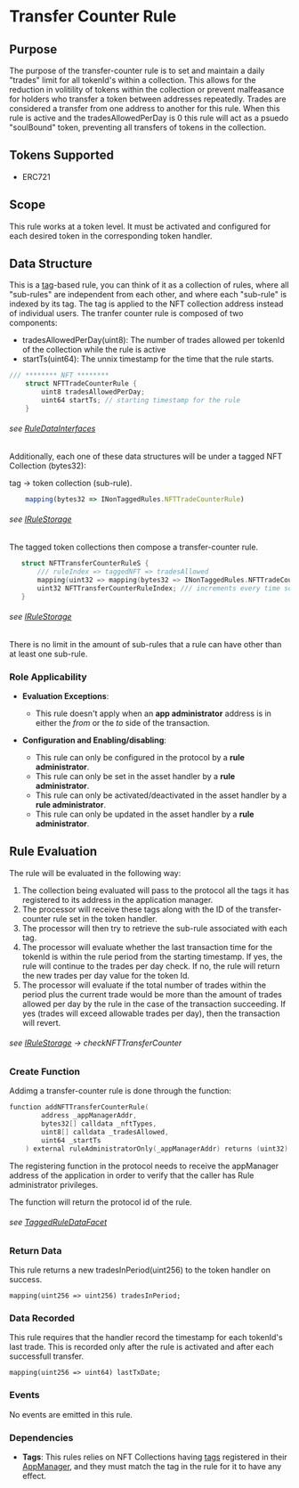 # Transfer Counter Rule

## Purpose

The purpose of the transfer-counter rule is to set and maintain a daily "trades" limit for all tokenId's within a collection. This allows for the reduction in volitility of tokens within the collection or prevent malfeasance for holders who transfer a token between addresses repeatedly. Trades are considered a transfer from one address to another for this rule. When this rule is active and the tradesAllowedPerDay is 0 this rule will act as a psuedo "soulBound" token, preventing all transfers of tokens in the collection. 

## Tokens Supported

- ERC721 

## Scope 

This rule works at a token level. It must be activated and configured for each desired token in the corresponding token handler.

## Data Structure

This is a [tag](../GLOSSARY.md)-based rule, you can think of it as a collection of rules, where all "sub-rules" are independent from each other, and where each "sub-rule" is indexed by its tag. The tag is applied to the NFT collection address instead of individual users. The tranfer counter rule is composed of two components:

- tradesAllowedPerDay(uint8): The number of trades allowed per tokenId of the collection while the rule is active 
- startTs(uint64): The unnix timestamp for the time that the rule starts. 

```c
/// ******** NFT ********
    struct NFTTradeCounterRule {
        uint8 tradesAllowedPerDay;
        uint64 startTs; // starting timestamp for the rule
    }
```
###### *see [RuleDataInterfaces](../../../src/economic/ruleStorage/RuleDataInterfaces.sol)*

Additionally, each one of these data structures will be under a tagged NFT Collection (bytes32):

tag -> token collection (sub-rule).

```javascript
    mapping(bytes32 => INonTaggedRules.NFTTradeCounterRule)
```
###### *see [IRuleStorage](../../../src/economic/ruleStorage/IRuleStorage.sol)*

The tagged token collections then compose a transfer-counter rule.

 ```c
    struct NFTTransferCounterRuleS {
        /// ruleIndex => taggedNFT => tradesAllowed
        mapping(uint32 => mapping(bytes32 => INonTaggedRules.NFTTradeCounterRule)) NFTTransferCounterRule;
        uint32 NFTTransferCounterRuleIndex; /// increments every time someone adds a rule
    }
```
###### *see [IRuleStorage](../../../src/economic/ruleStorage/IRuleStorage.sol)*

There is no limit in the amount of sub-rules that a rule can have other than at least one sub-rule.

### Role Applicability

- **Evaluation Exceptions**: 
    - This rule doesn't apply when an **app administrator** address is in either the *from* or the *to* side of the transaction.

- **Configuration and Enabling/disabling**:
    - This rule can only be configured in the protocol by a **rule administrator**.
    - This rule can only be set in the asset handler by a **rule administrator**.
    - This rule can only be activated/deactivated in the asset handler by a **rule administrator**.
    - This rule can only be updated in the asset handler by a **rule administrator**.

## Rule Evaluation

The rule will be evaluated in the following way:

1. The collection being evaluated will pass to the protocol all the tags it has registered to its address in the application manager.
2. The processor will receive these tags along with the ID of the transfer-counter rule set in the token handler.
3. The processor will then try to retrieve the sub-rule associated with each tag.
4. The processor will evaluate whether the last transaction time for the tokenId is within the rule period from the starting timestamp. If yes, the rule will continue to the trades per day check. If no, the rule will return the new trades per day value for the token Id. 
5. The processor will evaluate if the total number of trades within the period plus the current trade would be more than the amount of trades allowed per day by the rule in the case of the transaction succeeding. If yes (trades will exceed allowable trades per day), then the transaction will revert.

###### *see [IRuleStorage](../../../src/economic/ruleProcessor/ERC721RuleProcessorFacet.sol) -> checkNFTTransferCounter*

### Create Function

Addimg a transfer-counter rule is done through the function:

```c
function addNFTTransferCounterRule(
        address _appManagerAddr,
        bytes32[] calldata _nftTypes,
        uint8[] calldata _tradesAllowed,
        uint64 _startTs
    ) external ruleAdministratorOnly(_appManagerAddr) returns (uint32)
```

The registering function in the protocol needs to receive the appManager address of the application in order to verify that the caller has Rule administrator privileges. 

The function will return the protocol id of the rule.

###### *see [TaggedRuleDataFacet](../../../src/economic/ruleStorage/TaggedRuleDataFacet.sol)*

### Return Data

This rule returns a new tradesInPeriod(uint256) to the token handler on success.

```
mapping(uint256 => uint256) tradesInPeriod;
```
### Data Recorded

This rule requires that the handler record the timestamp for each tokenId's last trade. This is recorded only after the rule is activated and after each successfull transfer. 
```
mapping(uint256 => uint64) lastTxDate;
```
### Events

No events are emitted in this rule.

### Dependencies

- **Tags**: This rules relies on NFT Collections having [tags](../GLOSSARY.md) registered in their [AppManager](../GLOSSARY.md), and they must match the tag in the rule for it to have any effect.